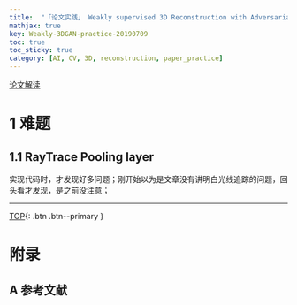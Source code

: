 ```yaml
---
title:  "「论文实践」 Weakly supervised 3D Reconstruction with Adversarial Constraint"
mathjax: true
key: Weakly-3DGAN-practice-20190709
toc: true
toc_sticky: true
category: [AI, CV, 3D, reconstruction, paper_practice]
---
```

>    

<span id='head'></span>   

[论文解读](/ai/cv/3d/reconstruction/paper_reading/Weakly-supervised-3D-Reconstruction-with-Adversarial-Constraint-reading)     

# 1 难题
## 1.1 RayTrace Pooling layer    
实现代码时，才发现好多问题；刚开始以为是文章没有讲明白光线追踪的问题，回头看才发现，是之前没注意；    

------------------
[TOP](#head){: .btn .btn--primary }   



# 附录
## A 参考文献
